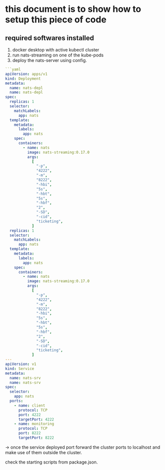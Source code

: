 # this document is to show how to setup this piece of code

## required softwares installed

1. docker desktop with active kubectl cluster
2. run nats-streaming on one of the kube-pods
3. deploy the nats-server using config.

````yaml
```yaml
apiVersion: apps/v1
kind: Deployment
metadata:
  name: nats-depl
  name: nats-depl
spec:
  replicas: 1
  selector:
    matchLabels:
      app: nats
  template:
    metadata:
      labels:
        app: nats
    spec:
      containers:
        - name: nats
          image: nats-streaming:0.17.0
          args:
            [
              "-p",
              "4222",
              "-m",
              "8222",
              "-hbi",
              "5s",
              "-hbt",
              "5s",
              "-hbf",
              "2",
              "-SD",
              "-cid",
              "ticketing",
            ]
  replicas: 1
  selector:
    matchLabels:
      app: nats
  template:
    metadata:
      labels:
        app: nats
    spec:
      containers:
        - name: nats
          image: nats-streaming:0.17.0
          args:
            [
              "-p",
              "4222",
              "-m",
              "8222",
              "-hbi",
              "5s",
              "-hbt",
              "5s",
              "-hbf",
              "2",
              "-SD",
              "-cid",
              "ticketing",
            ]
---
apiVersion: v1
kind: Service
metadata:
  name: nats-srv
  name: nats-srv
spec:
  selector:
    app: nats
  ports:
    - name: client
      protocol: TCP
      port: 4222
      targetPort: 4222
    - name: monitoring
      protocol: TCP
      port: 8222
      targetPort: 8222
````

-> once the service deployed port forward the cluster ports to localhost and make use of them outside the cluster.

check the starting scripts from package.json.
